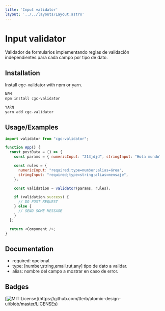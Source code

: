 ```yaml
---
title: 'Input validator'
layout: '../../layouts/Layout.astro'
---
```


# Input validator

Validador de formularios implementando reglas de validación independientes para cada campo por tipo de dato.

## Installation

Install cgc-validator with npm or yarn.

```bash
NPM
npm install cgc-validator
```

```bash
YARN
yarn add cgc-validator
```

## Usage/Examples

```javascript
import validator from "cgc-validator";

function App() {
  const postData = () => {
    const params = { numericInput: "213jdjd", stringInput: "Hola mundo" };

    const rules = {
      numericInput: "required;type=number;alias=área",
      stringInput: "required;type=string;alias=mensaje",
    };

    const validation = validator(params, rules);

    if (validation.success) {
      // DO POST REQUEST
    } else {
      // SEND SOME MESSAGE
    }
  };

  return <Component />;
}
```

## Documentation

- required: opcional.
- type: [number,string,email,rut,any] tipo de dato a validar.
- alias: nombre del campo a mostrar en caso de error.

## Badges

[![MIT License](https://img.shields.io/apm/l/atomic-design-ui.svg?)](https://github.com/tterb/atomic-design-ui/blob/master/LICENSEs)
